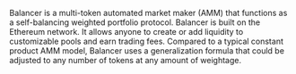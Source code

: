 Balancer is a multi-token automated market maker (AMM) that functions as a self-balancing weighted portfolio protocol. Balancer is built on the Ethereum network. It allows anyone to create or add liquidity to customizable pools and earn trading fees. Compared to a typical constant product AMM model, Balancer uses a generalization formula that could be adjusted to any number of tokens at any amount of weightage.